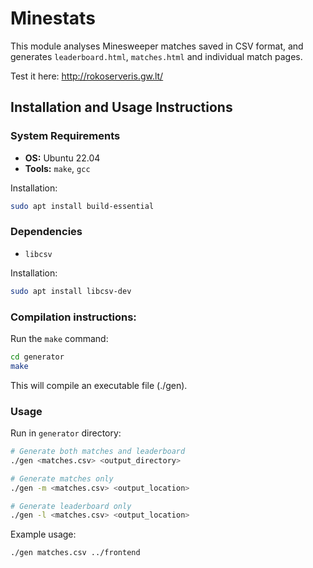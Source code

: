 # Minestats

This module analyses Minesweeper matches saved in CSV format, and generates `leaderboard.html`, `matches.html` and individual match pages.

Test it here: http://rokoserveris.gw.lt/

## Installation and Usage Instructions

### System Requirements

- **OS:** Ubuntu 22.04
- **Tools:** `make`, `gcc`
  
Installation:
```bash
sudo apt install build-essential
```
### Dependencies
- `libcsv`

Installation:
```bash
sudo apt install libcsv-dev
```

### Compilation instructions:

Run the `make` command:

```bash
cd generator
make
```

This will compile an executable file (./gen).

### Usage
Run in `generator` directory:
```bash
# Generate both matches and leaderboard
./gen <matches.csv> <output_directory>

# Generate matches only
./gen -m <matches.csv> <output_location>

# Generate leaderboard only
./gen -l <matches.csv> <output_location>
```
Example usage:
```bash
./gen matches.csv ../frontend
```
